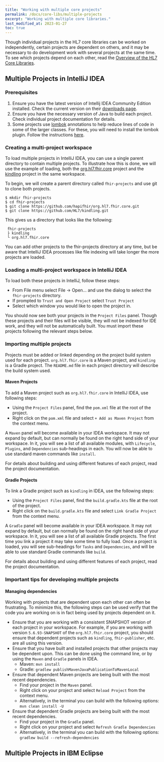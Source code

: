 ```yaml
---
title: "Working with multiple core projects"
permalink: /docs/core-libs/multiple-projects
excerpt: "Working with multiple core libraries."
last_modified_at: 2023-01-27
toc: true
---
```


Though individual projects in the HL7 core libraries can be worked on independently, certain projects are dependent on others, and it may be necessary to do development work with several projects at the same time. To see which projects depend on each other, read the [Overview of the HL7 Core Libraries](/docs/core-libs/overview).

## Multiple Projects in IntelliJ IDEA

### Prerequisites

1. Ensure you have the latest version of Intellij IDEA Community Edition installed. Check the current version on their [downloads page][Link-IntelliJIdeaDownload].
2. Ensure you have the necessary version of Java to build each project. Check individual project documentation for details.
3. Some projects use [lombok][Link-ProjectLombok] annotations to help reduce lines of code in some of the larger classes. For these, you will need to install the lombok plugin. Follow the instructions [here][Link-InstallLombokIntelliJ].


### Creating a multi-project workspace
To load multiple projects in IntelliJ IDEA, you can use a single parent directory to contain multiple projects. To illustrate how this is done, we will use the example of loading, both the [org.hl7.fhir.core](/docs/core/ide) project and the [kindling]() project in the same workspace.

To begin, we will create a parent directory called `fhir-projects` and use git to clone both projects.

```shell
$ mkdir fhir-projects
$ cd fhir-projects
$ git clone https://github.com/hapifhir/org.hl7.fhir.core.git
$ git clone https://github.com/HL7/kindling.git
```

This gives us a directory that looks like the following:

```
 fhir-projects
 ├ kindling	
 └ org.hl7.fhir.core
```

You can add other projects to the fhir-projects directory at any time, but be aware that  IntelliJ IDEA processes like file indexing will take longer the more projects are loaded.

### Loading a multi-project workspace in IntelliJ IDEA

To load both these projects in IntelliJ, follow these steps:

- From File menu select File -> Open... and use the dialog to select the `fhir-projects` directory. 
- If prompted to `Trust and Open Project` select `Trust Project`
- Select which window you would like to open the project in.

You should now see both your projects in the `Project Files` panel. Though these projects  and their files will be visible, they will not be indexed for IDE work, and they will not be automatically built. You must import these projects following the relevant steps below.



### Importing multiple projects

Projects must be added or linked depending on the project build system used for each project. `org.hl7.fhir.core` is a Maven project, and `kindling` is a Gradle project. The `README.md` file in each project directory will describe the build system used. 


#### Maven Projects

To add a Maven project such as `org.hl7.fhir.core` in IntelliJ IDEA, use following steps:

- Using the `Project Files` panel, find the `pom.xml` file at the root of the project.
- Right click on the `pom.xml` file and select `+ Add as Maven Project` from the context menu.

A `Maven` panel will become available in your IDEA workspace. It may not expand by default, but can normally be found on the right hand side of your workspace. In it, you will see a list of all available modules, with `Lifecycle`, `Plugins`, and `Dependencies` sub-headings in each. You will now be able to use standard maven commands like `install`. 

For details about building and using different features of each project, read the project documentation.

#### Gradle Projects

To link a Gradle project such as `kindling` in IDEA, use the following steps:

- Using the `Project Files` panel, find the `build.gradle.kts` file at the root of the project.
- Right click on the `build.gradle.kts` file and select `Link Gradle Project` from the context menu.

A `Gradle` panel will become available in your IDEA workspace. It may not expand by default, but can normally be found on the right hand side of your workspace. In it, you will see a list of all available Gradle projects. The first time you link a project it may take some time to fully load. Once a project is loaded, you will see sub-headings for `Tasks` and `Dependencies`, and will be able to use standard Gradle commands like `build`.

For details about building and using different features of each project, read the project documentation.

### Important tips for developing multiple projects

#### Managing dependencies

Working with projects that are dependent upon each other can often be frustrating. To minimize this, the following steps can be used verify that the code you are working on is in fact being used by projects dependent on it.

- Ensure that you are working with a consistent SNAPSHOT version of each project in your workspace. For example, if you are working with version `5.6.93-SNAPSHOT` of the `org.hl7.fhir.core` project, you should ensure that dependent projects such as `kindling`, `fhir-publisher`, etc. are all using this version.
- Ensure that you have built and installed projects that other projects may be dependent upon. This can be done using the command line, or by using the `Maven` and `Gradle` panels in IDEA.
   - Maven: `mvn install`
   - Gradle: `gradlew publishMavenJavaPublicationToMavenLocal`
- Ensure that dependent Maven projects are being built with the most recent dependencies.
   - Find your project in the `Maven` panel.
   - Right click on your project and select `Reload Project` from the context menu.
   - Alternatively, in the terminal you can build with the following options: `mvn clean install -U`
- Ensure that dependent Gradle projects are being built with the most recent dependencies.
   - Find your project in the `Gradle` panel.
   - Right click on your project and select `Refresh Gradle Dependencies`
   - Alternatively, in the terminal you can build with the following options: `gradlew build --refresh-dependencies`

[Link-IntelliJIdeaDownload]: https://www.jetbrains.com/idea/download/
[Link-ProjectLombok]: https://projectlombok.org/
[Link-InstallLombokIntelliJ]: https://projectlombok.org/setup/intellij

## Multiple Projects in IBM Eclipse